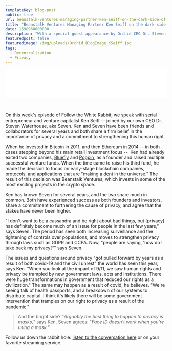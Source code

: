 ```yaml
---
templateKey: blog-post
public: true
url: beanstalk-ventures-managing-partner-ken-seiff-on-the-dark-side-of-the-internet
title: "Beanstalk Ventures Managing Partner Ken Seiff on the dark side of the Internet"
date: 1598968800000
description: "With a special guest appearance by Orchid CEO Dr. Steven Waterhouse on this week's episode of Follow the White Rabbit"
featuredpost: false
featuredimage: /img/uploads/Orchid_BlogImage_KSeiff.jpg
tags:
  - Decentralization
  - Privacy
---
```

<iframe _ngcontent-orchid-www-c2="" allowfullscreen="" height="90" mozallowfullscreen="" msallowfullscreen="" oallowfullscreen="" scrolling="no" src="//html5-player.libsyn.com/embed/episode/id/15748982/height/90/theme/custom/thumbnail/yes/direction/backward/render-playlist/no/custom-color/030400/" style="border: none" webkitallowfullscreen="" width="100%"></iframe>

&nbsp;

On this week's episode of Follow the White Rabbit, we speak with serial entrepreneur and venture capitalist Ken Seiff -- joined by our own CEO Dr. Steven Waterhouse, aka Seven. Ken and Seven have been friends and collaborators for several years and both share a firm belief in the importance of privacy and a commitment to strengthening this human right.

When he invested in Bitcoin in 2011, and then Ethereum in 2014 -- in both cases stepping beyond his main retail investment focus --  Ken had already exited two companies, [Bluefly](https://www.bluefly.com/) and [Poppin](https://www.poppin.com/), as a founder and raised multiple successful venture funds. When the time came to raise his third fund, he made the decision to focus on early-stage blockchain companies, protocols, and applications that are "making a dent in the universe." The result of this decision was Beanstalk Ventures, which invests in some of the most exciting projects in the crypto space.

Ken has known Seven for several years, and the two share much in common. Both have experienced success as both founders and investors, share a commitment to furthering the cause of privacy, and agree that the stakes have never been higher.

"I don't want to be a cassandra and be right about bad things, but \[privacy\] has definitely become much of an issue for people in the last few years," says Seven. The period has seen both increasing surveillance and the tightening of controls over populations, and moves to strengthen privacy through laws such as GDPR and CCPA. Now, "people are saying, 'how do I take back my privacy?'" says Seven.

The issues and questions around privacy "got pulled forward by years as a result of both covid-19 and the civil unrest" the world has seen this year, says Ken. "When you look at the impact of 9/11, we saw human rights and privacy be trampled by new government laws, acts and institutions. There were huge transformations in government that reduced our rights as a civilization." The same may happen as a result of covid, he believes. "We're seeing talk of health passports, and a breakdown of our systems to distribute capital. I think it's likely there will be some government intervention that tramples on our right to privacy as a result of the pandemic."

> And the bright side? "*Arguably the best thing to happen to privacy is masks,*" says Ken. Seven agrees: "*Face ID doesn't work when you're using a mask.*"

Follow us down the rabbit hole: [listen to the conversation here](https://www.orchid.com/podcast) or on your favorite streaming service.